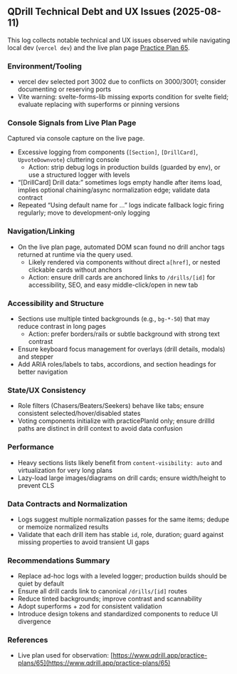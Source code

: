 ## QDrill Technical Debt and UX Issues (2025-08-11)

This log collects notable technical and UX issues observed while navigating local dev (`vercel dev`) and the live plan page [Practice Plan 65](https://www.qdrill.app/practice-plans/65).

### Environment/Tooling
- vercel dev selected port 3002 due to conflicts on 3000/3001; consider documenting or reserving ports
- Vite warning: svelte-forms-lib missing exports condition for svelte field; evaluate replacing with superforms or pinning versions

### Console Signals from Live Plan Page
Captured via console capture on the live page.

- Excessive logging from components (`[Section]`, `[DrillCard]`, `UpvoteDownvote`) cluttering console
  - Action: strip debug logs in production builds (guarded by env), or use a structured logger with levels
- “[DrillCard] Drill data:” sometimes logs empty handle after items load, implies optional chaining/async normalization edge; validate data contract
- Repeated “Using default name for …” logs indicate fallback logic firing regularly; move to development-only logging

### Navigation/Linking
- On the live plan page, automated DOM scan found no drill anchor tags returned at runtime via the query used.
  - Likely rendered via components without direct `a[href]`, or nested clickable cards without anchors
  - Action: ensure drill cards are anchored links to `/drills/[id]` for accessibility, SEO, and easy middle-click/open in new tab

### Accessibility and Structure
- Sections use multiple tinted backgrounds (e.g., `bg-*-50`) that may reduce contrast in long pages
  - Action: prefer borders/rails or subtle background with strong text contrast
- Ensure keyboard focus management for overlays (drill details, modals) and stepper
- Add ARIA roles/labels to tabs, accordions, and section headings for better navigation

### State/UX Consistency
- Role filters (Chasers/Beaters/Seekers) behave like tabs; ensure consistent selected/hover/disabled states
- Voting components initialize with practicePlanId only; ensure drillId paths are distinct in drill context to avoid data confusion

### Performance
- Heavy sections lists likely benefit from `content-visibility: auto` and virtualization for very long plans
- Lazy-load large images/diagrams on drill cards; ensure width/height to prevent CLS

### Data Contracts and Normalization
- Logs suggest multiple normalization passes for the same items; dedupe or memoize normalized results
- Validate that each drill item has stable `id`, role, duration; guard against missing properties to avoid transient UI gaps

### Recommendations Summary
- Replace ad-hoc logs with a leveled logger; production builds should be quiet by default
- Ensure all drill cards link to canonical `/drills/[id]` routes
- Reduce tinted backgrounds; improve contrast and scannability
- Adopt superforms + zod for consistent validation
- Introduce design tokens and standardized components to reduce UI divergence

### References
- Live plan used for observation: [https://www.qdrill.app/practice-plans/65](https://www.qdrill.app/practice-plans/65)



